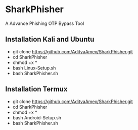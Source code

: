# SharkPhisher
A Advance Phishing OTP Bypass Tool

## Installation Kali and Ubuntu
* git clone https://github.com/AdityaAmex/SharkPhisher.git
* cd SharkPhisher
* chmod +x *
* bash Linux-Setup.sh   
* bash SharkPhisher.sh


## Installation Termux
* git clone https://github.com/AdityaAmex/SharkPhisher.git
* cd SharkPhisher
* chmod +x *
* bash Android-Setup.sh   
* bash SharkPhisher.sh

